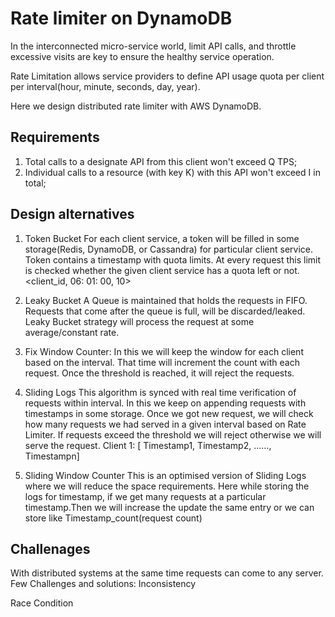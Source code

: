 # Rate limiter on DynamoDB

In the interconnected micro-service world, limit API calls, and throttle excessive visits are key to ensure the healthy service operation. 

Rate Limitation allows service providers to define API usage quota per client per interval(hour, minute, seconds, day, year).

Here we design distributed rate limiter with AWS DynamoDB.

## Requirements
1. Total calls to a designate API from this client won't exceed Q TPS;
2. Individual calls to a resource (with key K) with this API won't exceed I in total;

## Design alternatives

1. Token Bucket
For each client service, a token will be filled in some storage(Redis, DynamoDB, or Cassandra) for particular client service. Token contains a timestamp with quota limits. At every request this limit is checked whether the given client service has a quota left or not.
 <client_id, 06: 01: 00, 10>

2. Leaky Bucket
A Queue is maintained that holds the requests in FIFO. Requests that come after the queue is full, will be discarded/leaked. Leaky Bucket strategy will process the request at some average/constant rate.

3. Fix Window Counter:
In this we will keep the window for each client based on the interval. That time will increment the count with each request. Once the threshold is reached, it will reject the requests.

4. Sliding Logs
This algorithm is synced with real time verification of requests within interval. In this we keep on appending requests with timestamps in some storage. Once we got new request, we will check how many requests we had served in a given interval based on Rate Limiter. If requests exceed the threshold we will reject otherwise we will serve the request.
 Client 1: [ Timestamp1, Timestamp2, ……, Timestampn]

5. Sliding Window Counter
This is an optimised version of Sliding Logs where we will reduce the space requirements. Here while storing the logs for timestamp, if we get many requests at a particular timestamp.Then we will increase the update the same entry or we can store like Timestamp_count(request count)

## Challenages
With distributed systems at the same time requests can come to any server. Few Challenges and solutions:
Inconsistency


Race Condition
